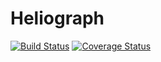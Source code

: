 # Heliograph
[![Build Status](https://travis-ci.org/leoschweizer/OpinionatedC-Mirrors.svg?branch=master)](https://travis-ci.org/leoschweizer/OpinionatedC-Mirrors)
[![Coverage Status](https://coveralls.io/repos/leoschweizer/OpinionatedC-Mirrors/badge.svg?branch=master&service=github)](https://coveralls.io/github/leoschweizer/OpinionatedC-Mirrors?branch=master)

